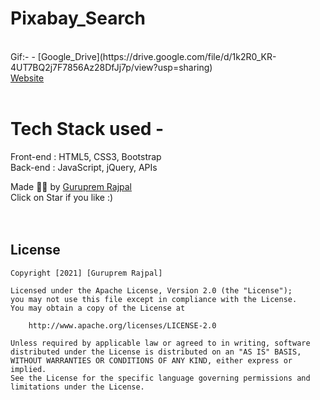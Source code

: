 # Pixabay_Search
<br>
Gif:-
- [Google_Drive](https://drive.google.com/file/d/1k2R0_KR-4UT7BQ2j7F7856Az28DfJj7p/view?usp=sharing)
<br>
<a href="https://gurupremrajpal.github.io/Pixabay_Search/Pixabay_Search/index.html"> Website </a>
<br>
<br>

# Tech Stack used - 
Front-end : HTML5, CSS3, Bootstrap <br>
Back-end : JavaScript, jQuery, APIs <br>

Made ✌🏻 by <a href="https://www.linkedin.com/in/guruprem-singh-rajpal-67b486122/"> Guruprem Rajpal </a>
<br>
Click on Star if you like :)
<br>
<br>
<br>
## License

    Copyright [2021] [Guruprem Rajpal]

    Licensed under the Apache License, Version 2.0 (the "License");
    you may not use this file except in compliance with the License.
    You may obtain a copy of the License at

        http://www.apache.org/licenses/LICENSE-2.0

    Unless required by applicable law or agreed to in writing, software
    distributed under the License is distributed on an "AS IS" BASIS,
    WITHOUT WARRANTIES OR CONDITIONS OF ANY KIND, either express or implied.
    See the License for the specific language governing permissions and
    limitations under the License.


